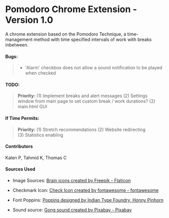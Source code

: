 # Pomodoro Chrome Extension - Version 1.0
A chrome extension based on the Pomodoro Technique, a time-management method with time specified intervals of work with breaks inbetween.

#### Bugs:
> - 'Alarm' checkbox does not allow a sound notification to be played when checked

#### TODO:

 > **Priority:**
 > (1) Implement breaks and alert messages
 > (2) Settings window from main page to set custom break / work durations? 
 > (2) main.html GUI


#### If Time Permits:

> **Priority:**
> (1) Stretch recommendations
> (2) Website redirecting  
> (3) Statistics enabling 


#### Contributors
Kalen P, Tahmid K, Thomas C


#### Sources Used
- Image Sources: <a href="https://www.flaticon.com/free-icons/brain" title="brain icons">Brain icons created by Freepik - Flaticon</a>

- Checkmark Icon: <a href="https://fontawesome.com/icons/check?f=classic&s=solid"> Check Icon created by fontawesome - fontawesome</a>

- Font Poppins: <a href="https://fonts.google.com/specimen/Poppins"> Poppins designed by Indian Type Foundry, Honny Pinhorn</a>

- Sound source: <a href="https://pixabay.com/sound-effects/bong-105459/" title="gong"> Gong sound created by Pixabay - Pixabay</a>
